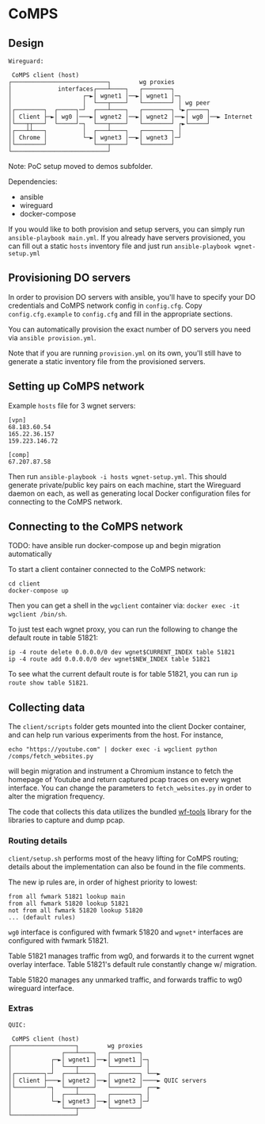 # CoMPS

## Design

```
Wireguard:

 CoMPS client (host)
┌───────────────────────────┐        wg proxies
│             interfaces┌───┴────┐   ┌────────┐
│                    ┌─►│ wgnet1 │──►│ wgnet1 │─┐
│                    │  └───┬────┘   └────────┘ │ wg peer
│┌────────┐  ┌─────┐─┘  ┌───┴────┐   ┌────────┐ └►┌─────┐
││ Client ├─►│ wg0 │───►│ wgnet2 │──►│ wgnet2 │──►│ wg0 │──► Internet
│└───┬┬───┘  └─────┘─┐  └───┬────┘   └────────┘ ┌►└─────┘
│┌───┴┴───┐          │  ┌───┴────┐   ┌────────┐ │
││ Chrome │          └─►│ wgnet3 │──►│ wgnet3 │─┘
│└────────┘             └───┬────┘   └────────┘
└───────────────────────────┘
```


Note: PoC setup moved to demos subfolder.


Dependencies:
 * ansible
 * wireguard
 * docker-compose

If you would like to both provision and setup servers, you can simply run `ansible-playbook main.yml`. If you already have servers provisioned, you can fill out a static `hosts` inventory file and just run `ansible-playbook wgnet-setup.yml`

## Provisioning DO servers
In order to provision DO servers with ansible, you'll have to specify your DO credentials and CoMPS network config in `config.cfg`. Copy `config.cfg.example` to `config.cfg` and fill in the appropriate sections.

You can automatically provision the exact number of DO servers you need via `ansible provision.yml`.

Note that if you are running `provision.yml` on its own, you'll still have to generate a static inventory file from the provisioned servers.


## Setting up CoMPS network
Example `hosts` file for 3 wgnet servers:

```
[vpn]
68.183.60.54
165.22.36.157
159.223.146.72

[comp]
67.207.87.58
```

Then run `ansible-playbook -i hosts wgnet-setup.yml`. This should generate private/public key pairs on each machine, start the Wireguard daemon on each, as well as generating local Docker configuration files for connecting to the CoMPS network.

## Connecting to the CoMPS network
TODO: have ansible run docker-compose up and begin migration automatically

To start a client container connected to the CoMPS network:
```
cd client
docker-compose up
```

Then you can get a shell in the `wgclient` container via: `docker exec -it wgclient /bin/sh`.

To just test each wgnet proxy, you can run the following to change the default route in table 51821:
```
ip -4 route delete 0.0.0.0/0 dev wgnet$CURRENT_INDEX table 51821
ip -4 route add 0.0.0.0/0 dev wgnet$NEW_INDEX table 51821
```

To see what the current default route is for table 51821, you can run `ip route show table 51821`.

## Collecting data
The `client/scripts` folder gets mounted into the client Docker container, and can help run various experiments from the host. For instance, 

```
echo "https://youtube.com" | docker exec -i wgclient python /comps/fetch_websites.py
```

will begin migration and instrument a Chromium instance to fetch the homepage of Youtube and return captured pcap traces on every wgnet interface. You can change the parameters to `fetch_websites.py` in order to alter the migration frequency.

The code that collects this data utilizes the bundled [wf-tools](https://github.com/jpcsmith/wf-tools) library for the libraries to capture and dump pcap.

### Routing details

`client/setup.sh` performs most of the heavy lifting for CoMPS routing; details about the implementation can also be found in the file comments.

The new ip rules are, in order of highest priority to lowest:
```
from all fwmark 51821 lookup main
from all fwmark 51820 lookup 51821
not from all fwmark 51820 lookup 51820
... (default rules)
```
`wg0` interface is configured with fwmark 51820 and `wgnet*` interfaces are configured with fwmark 51821.

Table 51821 manages traffic from wg0, and forwards it to the current wgnet overlay interface. Table 51821's default rule constantly change w/ migration. 

Table 51820 manages any unmarked traffic, and forwards traffic to wg0 wireguard interface.






### Extras
```
QUIC:

 CoMPS client (host)
┌──────────────────┐        wg proxies
│              ┌───┴────┐   ┌────────┐
│           ┌─►│ wgnet1 │──►│ wgnet1 │─┐
│           │  └───┬────┘   └────────┘ │  
│┌────────┐─┘  ┌───┴────┐   ┌────────┐ └──►
││ Client ├───►│ wgnet2 │──►│ wgnet2 │────► QUIC servers
│└────────┘─┐  └───┬────┘   └────────┘ ┌──►
│           │  ┌───┴────┐   ┌────────┐ │
│           └─►│ wgnet3 │──►│ wgnet3 │─┘
│              └───┬────┘   └────────┘
└──────────────────┘
```


